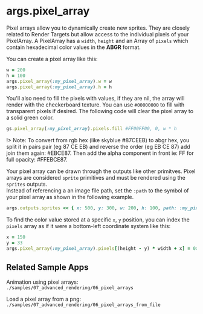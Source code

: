 # args.pixel_array

Pixel arrays allow you to dynamically create new sprites.  They are closely related to Render Targets but allow access to the individual pixels of your PixelArray.  A PixelArray has a `width`, `height` and an Array of `pixels` which contain hexadecimal color values in the **ABGR** format.

You can create a pixel array like this:

```ruby
w = 200
h = 100
args.pixel_array(:my_pixel_array).w = w
args.pixel_array(:my_pixel_array).h = h
```

You'll also need to fill the pixels with values, if they are nil, the array will render with the checkerboard texture. You can use `#00000000` to fill with transparent pixels if desired.  The following code will clear the pixel array to a solid green color.

```ruby
gs.pixel_array(:my_pixel_array).pixels.fill #FF00FF00, 0, w * h
```

!> Note: To convert from rgb hex (like skyblue #87CEEB) to abgr hex, you split it in pairs pair (eg 87 CE EB) and reverse the order (eg EB CE 87) add join them again: #EBCE87. Then add the alpha component in front ie: FF for full opacity: #FFEBCE87.


Your pixel array can be drawn through the outputs like other primitves.  Pixel arrays are considered `sprite` primitives and must be rendered using the `sprites` outputs.  
Instead of referencing a an image file path, set the `:path` to the symbol of your pixel array as shown in the following example.

```ruby
args.outputs.sprites << { x: 500, y: 300, w: 200, h: 100, path: :my_pixel_array) }
```

To find the color value stored at a specific `x`, `y` position, you can index the `pixels` array as if it were a bottom-left coordinate system like this:

```ruby
x = 150
y = 33
args.pixel_array(:my_pixel_array).pixels[(height - y) * width + x] = 0xFFFFFFFF
```


## Related Sample Apps

Animation using pixel arrays: `./samples/07_advanced_rendering/06_pixel_arrays`

Load a pixel array from a png: `./samples/07_advanced_rendering/06_pixel_arrays_from_file`
